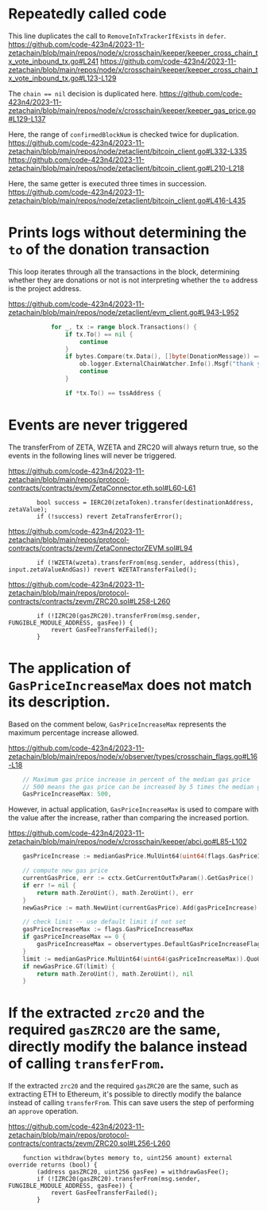# Repeatedly called code

This line duplicates the call to `RemoveInTxTrackerIfExists` in `defer`.
https://github.com/code-423n4/2023-11-zetachain/blob/main/repos/node/x/crosschain/keeper/keeper_cross_chain_tx_vote_inbound_tx.go#L241
https://github.com/code-423n4/2023-11-zetachain/blob/main/repos/node/x/crosschain/keeper/keeper_cross_chain_tx_vote_inbound_tx.go#L123-L129

The `chain == nil` decision is duplicated here.
https://github.com/code-423n4/2023-11-zetachain/blob/main/repos/node/x/crosschain/keeper/keeper_gas_price.go#L129-L137

Here, the range of `confirmedBlockNum` is checked twice for duplication.
https://github.com/code-423n4/2023-11-zetachain/blob/main/repos/node/zetaclient/bitcoin_client.go#L332-L335
https://github.com/code-423n4/2023-11-zetachain/blob/main/repos/node/zetaclient/bitcoin_client.go#L210-L218

Here, the same getter is executed three times in succession.
https://github.com/code-423n4/2023-11-zetachain/blob/main/repos/node/zetaclient/bitcoin_client.go#L416-L435

# Prints logs without determining the `to` of the donation transaction

This loop iterates through all the transactions in the block, determining whether they are donations or not is not interpreting whether the `to` address is the project address.

https://github.com/code-423n4/2023-11-zetachain/blob/main/repos/node/zetaclient/evm_client.go#L943-L952
```go
			for _, tx := range block.Transactions() {
				if tx.To() == nil {
					continue
				}
				if bytes.Compare(tx.Data(), []byte(DonationMessage)) == 0 {
					ob.logger.ExternalChainWatcher.Info().Msgf("thank you rich folk for your donation!: %s", tx.Hash().Hex())
					continue
				}

				if *tx.To() == tssAddress {
```

# Events are never triggered

The transferFrom of ZETA, WZETA and ZRC20 will always return true, so the events in the following lines will never be triggered.

https://github.com/code-423n4/2023-11-zetachain/blob/main/repos/protocol-contracts/contracts/evm/ZetaConnector.eth.sol#L60-L61
```solidity
        bool success = IERC20(zetaToken).transfer(destinationAddress, zetaValue);
        if (!success) revert ZetaTransferError();
```

https://github.com/code-423n4/2023-11-zetachain/blob/main/repos/protocol-contracts/contracts/zevm/ZetaConnectorZEVM.sol#L94
```solidity
        if (!WZETA(wzeta).transferFrom(msg.sender, address(this), input.zetaValueAndGas)) revert WZETATransferFailed();
```

https://github.com/code-423n4/2023-11-zetachain/blob/main/repos/protocol-contracts/contracts/zevm/ZRC20.sol#L258-L260
```solidity
        if (!IZRC20(gasZRC20).transferFrom(msg.sender, FUNGIBLE_MODULE_ADDRESS, gasFee)) {
            revert GasFeeTransferFailed();
        }
```

# The application of `GasPriceIncreaseMax` does not match its description.

Based on the comment below, `GasPriceIncreaseMax` represents the maximum percentage increase allowed.

https://github.com/code-423n4/2023-11-zetachain/blob/main/repos/node/x/observer/types/crosschain_flags.go#L16-L18
```go
	// Maximum gas price increase in percent of the median gas price
	// 500 means the gas price can be increased by 5 times the median gas price at most
	GasPriceIncreaseMax: 500,
```

However, in actual application, `GasPriceIncreaseMax` is used to compare with the value after the increase, rather than comparing the increased portion.

https://github.com/code-423n4/2023-11-zetachain/blob/main/repos/node/x/crosschain/keeper/abci.go#L85-L102
```go
	gasPriceIncrease := medianGasPrice.MulUint64(uint64(flags.GasPriceIncreasePercent)).QuoUint64(100)

	// compute new gas price
	currentGasPrice, err := cctx.GetCurrentOutTxParam().GetGasPrice()
	if err != nil {
		return math.ZeroUint(), math.ZeroUint(), err
	}
	newGasPrice := math.NewUint(currentGasPrice).Add(gasPriceIncrease)

	// check limit -- use default limit if not set
	gasPriceIncreaseMax := flags.GasPriceIncreaseMax
	if gasPriceIncreaseMax == 0 {
		gasPriceIncreaseMax = observertypes.DefaultGasPriceIncreaseFlags.GasPriceIncreaseMax
	}
	limit := medianGasPrice.MulUint64(uint64(gasPriceIncreaseMax)).QuoUint64(100)
	if newGasPrice.GT(limit) {
		return math.ZeroUint(), math.ZeroUint(), nil
	}
```

# If the extracted `zrc20` and the required `gasZRC20` are the same, directly modify the balance instead of calling `transferFrom`.

If the extracted `zrc20` and the required `gasZRC20` are the same, such as extracting ETH to Ethereum, it's possible to directly modify the balance instead of calling `transferFrom`. This can save users the step of performing an `approve` operation.

https://github.com/code-423n4/2023-11-zetachain/blob/main/repos/protocol-contracts/contracts/zevm/ZRC20.sol#L256-L260
```solidity
    function withdraw(bytes memory to, uint256 amount) external override returns (bool) {
        (address gasZRC20, uint256 gasFee) = withdrawGasFee();
        if (!IZRC20(gasZRC20).transferFrom(msg.sender, FUNGIBLE_MODULE_ADDRESS, gasFee)) {
            revert GasFeeTransferFailed();
        }
```
